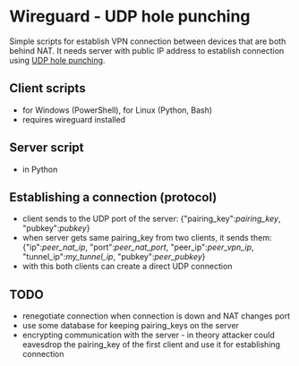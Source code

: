 # Wireguard - UDP hole punching

Simple scripts for establish VPN connection between devices that are both behind NAT. It needs server with public IP address to establish connection using [UDP hole punching](https://en.wikipedia.org/wiki/UDP_hole_punching).

## Client scripts

- for Windows (PowerShell), for Linux (Python, Bash)
- requires wireguard installed

## Server script

- in Python

## Establishing a connection (protocol)

- client sends to the UDP port of the server: {"pairing_key":*pairing_key*, "pubkey":*pubkey*}
- when server gets same pairing_key from two clients, it sends them: {"ip":*peer_nat_ip*, "port":*peer_nat_port*, "peer_ip":*peer_vpn_ip*, "tunnel_ip":*my_tunnel_ip*, "pubkey":*peer_pubkey*}
- with this both clients can create a direct UDP connection

## TODO

- renegotiate connection when connection is down and NAT changes port
- use some database for keeping pairing_keys on the server
- encrypting communication with the server - in theory attacker could eavesdrop the pairing_key of the first client and use it for establishing connection